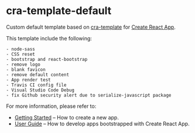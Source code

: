 # cra-template-default

Custom default template based on [cra-template](https://github.com/facebook/create-react-app/tree/master/packages/cra-template) for [Create React App](https://github.com/facebook/create-react-app).

This template include the following:

```
- node-sass
- CSS reset
- bootstrap and react-bootstrap
- remove logo
- blank favicon
- remove default content
- App render test
- Travis CI config file
- Visual Studio Code Debug
- fix Github security alert due to serialize-javascript package
```

For more information, please refer to:

- [Getting Started](https://create-react-app.dev/docs/getting-started) – How to create a new app.
- [User Guide](https://create-react-app.dev) – How to develop apps bootstrapped with Create React App.
